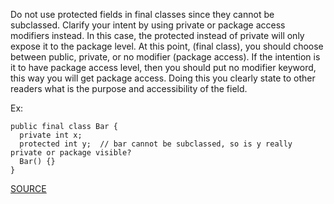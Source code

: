 Do not use protected fields in final classes since they cannot be subclassed. Clarify your intent by using private or package access modifiers instead.
In this case, the protected instead of private will only expose it to the package level.
At this point, (final class), you should choose between public, private, or no modifier (package access).
If the intention is it to have package access level, then you should put no modifier keyword, this way you will get package access.
Doing this you clearly state to other readers what is the purpose and accessibility of the field.

Ex:

    public final class Bar {
      private int x;
      protected int y;  // bar cannot be subclassed, so is y really private or package visible?
      Bar() {}
    }


[SOURCE](http://pmd.sourceforge.net/pmd-5.3.2/pmd-java/rules/java/design.html#AvoidProtectedFieldInFinalClass)
